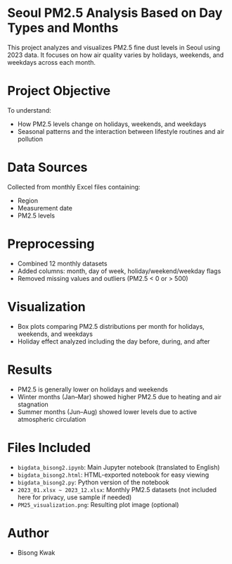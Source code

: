 # Seoul PM2.5 Analysis Based on Day Types and Months

This project analyzes and visualizes PM2.5 fine dust levels in Seoul using 2023 data. It focuses on how air quality varies by holidays, weekends, and weekdays across each month.

# Project Objective

To understand:
- How PM2.5 levels change on holidays, weekends, and weekdays
- Seasonal patterns and the interaction between lifestyle routines and air pollution

# Data Sources

Collected from monthly Excel files containing:
- Region
- Measurement date
- PM2.5 levels

# Preprocessing

- Combined 12 monthly datasets
- Added columns: month, day of week, holiday/weekend/weekday flags
- Removed missing values and outliers (PM2.5 < 0 or > 500)

# Visualization

- Box plots comparing PM2.5 distributions per month for holidays, weekends, and weekdays
- Holiday effect analyzed including the day before, during, and after

# Results

- PM2.5 is generally lower on holidays and weekends
- Winter months (Jan–Mar) showed higher PM2.5 due to heating and air stagnation
- Summer months (Jun–Aug) showed lower levels due to active atmospheric circulation

# Files Included

- `bigdata_bisong2.ipynb`: Main Jupyter notebook (translated to English)
- `bigdata_bisong2.html`: HTML-exported notebook for easy viewing
- `bigdata_bisong2.py`: Python version of the notebook
- `2023_01.xlsx ~ 2023_12.xlsx`: Monthly PM2.5 datasets (not included here for privacy, use sample if needed)
- `PM25_visualization.png`: Resulting plot image (optional)

# Author

- Bisong Kwak
